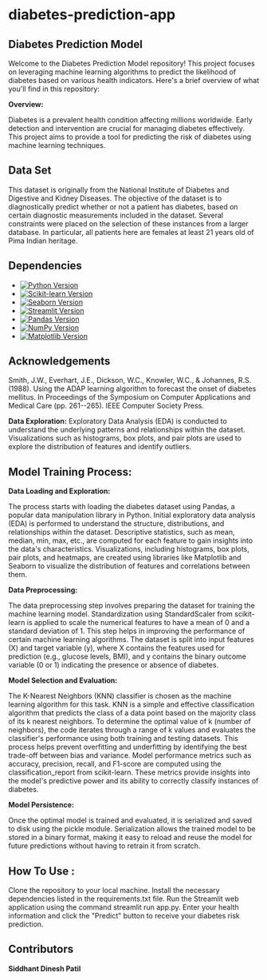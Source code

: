 # diabetes-prediction-app

## Diabetes Prediction Model

Welcome to the Diabetes Prediction Model repository! This project focuses on leveraging machine learning algorithms to predict the likelihood of diabetes based on various health indicators. Here's a brief overview of what you'll find in this repository:

**Overview:**

Diabetes is a prevalent health condition affecting millions worldwide. Early detection and intervention are crucial for managing diabetes effectively. This project aims to provide a tool for predicting the risk of diabetes using machine learning techniques.

## Data Set 
This dataset is originally from the National Institute of Diabetes and Digestive and Kidney Diseases. The objective of the dataset is to diagnostically predict whether or not a patient has diabetes, based on certain diagnostic measurements included in the dataset. Several constraints were placed on the selection of these instances from a larger database. In particular, all patients here are females at least 21 years old of Pima Indian heritage.

## Dependencies

- [![Python Version](https://img.shields.io/badge/python-3.7%2B-blue)](https://www.python.org/downloads/release/python-370/)
- [![Scikit-learn Version](https://img.shields.io/badge/scikit--learn-0.24.1-orange)](https://scikit-learn.org/stable/)
- [![Seaborn Version](https://img.shields.io/badge/seaborn-0.11.1-brightgreen)](https://seaborn.pydata.org/)
- [![Streamlit Version](https://img.shields.io/badge/streamlit-0.87.0-red)](https://www.streamlit.io/)
- [![Pandas Version](https://img.shields.io/badge/pandas-1.4.2-purple)](https://pandas.pydata.org/)
- [![NumPy Version](https://img.shields.io/badge/numpy-1.22.3-blue)](https://numpy.org/)
- [![Matplotlib Version](https://img.shields.io/badge/matplotlib-3.5.2-orange)](https://matplotlib.org/)
## Acknowledgements
Smith, J.W., Everhart, J.E., Dickson, W.C., Knowler, W.C., & Johannes, R.S. (1988). Using the ADAP learning algorithm to forecast the onset of diabetes mellitus. In Proceedings of the Symposium on Computer Applications and Medical Care (pp. 261--265). IEEE Computer Society Press.

**Data Exploration:**
Exploratory Data Analysis (EDA) is conducted to understand the underlying patterns and relationships within the dataset. Visualizations such as histograms, box plots, and pair plots are used to explore the distribution of features and identify outliers.

## Model Training Process:
**Data Loading and Exploration:**

The process starts with loading the diabetes dataset using Pandas, a popular data manipulation library in Python. Initial exploratory data analysis (EDA) is performed to understand the structure, distributions, and relationships within the dataset. Descriptive statistics, such as mean, median, min, max, etc., are computed for each feature to gain insights into the data's characteristics. Visualizations, including histograms, box plots, pair plots, and heatmaps, are created using libraries like Matplotlib and Seaborn to visualize the distribution of features and correlations between them.

**Data Preprocessing:**

The data preprocessing step involves preparing the dataset for training the machine learning model. Standardization using StandardScaler from scikit-learn is applied to scale the numerical features to have a mean of 0 and a standard deviation of 1. This step helps in improving the performance of certain machine learning algorithms. The dataset is split into input features (X) and target variable (y), where X contains the features used for prediction (e.g., glucose levels, BMI), and y contains the binary outcome variable (0 or 1) indicating the presence or absence of diabetes.

**Model Selection and Evaluation:**

The K-Nearest Neighbors (KNN) classifier is chosen as the machine learning algorithm for this task. KNN is a simple and effective classification algorithm that predicts the class of a data point based on the majority class of its k nearest neighbors. To determine the optimal value of k (number of neighbors), the code iterates through a range of k values and evaluates the classifier's performance using both training and testing datasets. This process helps prevent overfitting and underfitting by identifying the best trade-off between bias and variance. Model performance metrics such as accuracy, precision, recall, and F1-score are computed using the classification_report from scikit-learn. These metrics provide insights into the model's predictive power and its ability to correctly classify instances of diabetes.

**Model Persistence:**

Once the optimal model is trained and evaluated, it is serialized and saved to disk using the pickle module. Serialization allows the trained model to be stored in a binary format, making it easy to reload and reuse the model for future predictions without having to retrain it from scratch.

## How To Use :

Clone the repository to your local machine.
Install the necessary dependencies listed in the requirements.txt file.
Run the Streamlit web application using the command streamlit run app.py.
Enter your health information and click the "Predict" button to receive your diabetes risk prediction.

## Contributors
**Siddhant Dinesh Patil**
